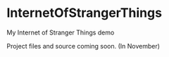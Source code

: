 # InternetOfStrangerThings
My Internet of Stranger Things demo


Project files and source coming soon. (In November)
